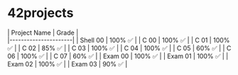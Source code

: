 # 42projects

| Project Name | Grade |	
|----------------------|
| Shell 00 | 100% ✅ |
| C 00 | 100% ✅	 |
| C 01 | 100% ✅	 |
| C 02 | 85% ✅ |
| C 03 | 100% ✅	 |
| C 04 | 100% ✅ |
| C 05 | 60% ✅ |
| C 06 | 100% ✅	 |
| C 07 | 60% ✅ |
| Exam 00 | 100% ✅ |
| Exam 01 | 100% ✅ |
| Exam 02 | 100% ✅ |
| Exam 03 | 90% ✅ |

